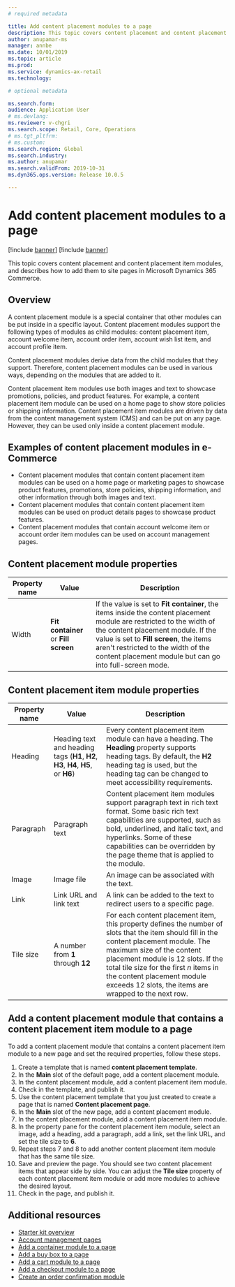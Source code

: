 ```yaml
---
# required metadata

title: Add content placement modules to a page
description: This topic covers content placement and content placement item modules, and describes how to add them to site pages in Microsoft Dynamics 365 Commerce.
author: anupamar-ms
manager: annbe
ms.date: 10/01/2019
ms.topic: article
ms.prod: 
ms.service: dynamics-ax-retail
ms.technology: 

# optional metadata

ms.search.form:  
audience: Application User
# ms.devlang: 
ms.reviewer: v-chgri
ms.search.scope: Retail, Core, Operations
# ms.tgt_pltfrm: 
# ms.custom: 
ms.search.region: Global
ms.search.industry: 
ms.author: anupamar
ms.search.validFrom: 2019-10-31
ms.dyn365.ops.version: Release 10.0.5

---
```

# Add content placement modules to a page

[!include [banner](includes/preview-banner.md)]
[!include [banner](includes/banner.md)]

This topic covers content placement and content placement item modules, and describes how to add them to site pages in Microsoft Dynamics 365 Commerce.

## Overview

A content placement module is a special container that other modules can be put inside in a specific layout. Content placement modules support the following types of modules as child modules: content placement item, account welcome item, account order item, account wish list item, and account profile item.

Content placement modules derive data from the child modules that they support. Therefore, content placement modules can be used in various ways, depending on the modules that are added to it.

Content placement item modules use both images and text to showcase promotions, policies, and product features. For example, a content placement item module can be used on a home page to show store policies or shipping information. Content placement item modules are driven by data from the content management system (CMS) and can be put on any page. However, they can be used only inside a content placement module.

## Examples of content placement modules in e-Commerce

* Content placement modules that contain content placement item modules can be used on a home page or marketing pages to showcase product features, promotions, store policies, shipping information, and other information through both images and text.
* Content placement modules that contain content placement item modules can be used on product details pages to showcase product features.
* Content placement modules that contain account welcome item or account order item modules can be used on account management pages.

## Content placement module properties

| Property name | Value | Description |
|---------------|-------|-------------|
| Width         | **Fit container** or **Fill screen** | If the value is set to **Fit container**, the items inside the content placement module are restricted to the width of the content placement module. If the value is set to **Fill screen**, the items aren't restricted to the width of the content placement module but can go into full-screen mode. |

## Content placement item module properties

| Property name | Value | Description |
|---------------|-------|-------------|
| Heading       | Heading text and heading tags (**H1**, **H2**, **H3**, **H4**, **H5**, or **H6**) | Every content placement item module can have a heading. The **Heading** property supports heading tags. By default, the **H2** heading tag is used, but the heading tag can be changed to meet accessibility requirements. |
| Paragraph     | Paragraph text | Content placement item modules support paragraph text in rich text format. Some basic rich text capabilities are supported, such as bold, underlined, and italic text, and hyperlinks. Some of these capabilities can be overridden by the page theme that is applied to the module. |
| Image         | Image file | An image can be associated with the text. |
| Link          | Link URL and link text | A link can be added to the text to redirect users to a specific page. |
| Tile size     | A number from **1** through **12** | For each content placement item, this property defines the number of slots that the item should fill in the content placement module. The maximum size of the content placement module is 12 slots. If the total tile size for the first *n* items in the content placement module exceeds 12 slots, the items are wrapped to the next row. |

## Add a content placement module that contains a content placement item module to a page

To add a content placement module that contains a content placement item module to a new page and set the required properties, follow these steps.

1. Create a template that is named **content placement template**.
1. In the **Main** slot of the default page, add a content placement module.
1. In the content placement module, add a content placement item module.
1. Check in the template, and publish it.
1. Use the content placement template that you just created to create a page that is named **Content placement page**.
1. In the **Main** slot of the new page, add a content placement module.
1. In the content placement module, add a content placement item module.
1. In the property pane for the content placement item module, select an image, add a heading, add a paragraph, add a link, set the link URL, and set the tile size to **6**.
1. Repeat steps 7 and 8 to add another content placement item module that has the same tile size.
1. Save and preview the page. You should see two content placement items that appear side by side. You can adjust the **Tile size** property of each content placement item module or add more modules to achieve the desired layout.
1. Check in the page, and publish it.

## Additional resources

- [Starter kit overview](starter-kit-overview.md)
- [Account management pages](account-management.md)
- [Add a container module to a page](add-container-module.md)
- [Add a buy box to a page](add-buy-box.md)
- [Add a cart module to a page](add-cart-module.md)
- [Add a checkout module to a page](add-checkout-module.md)
- [Create an order confirmation module](order-confirmation-module.md)
